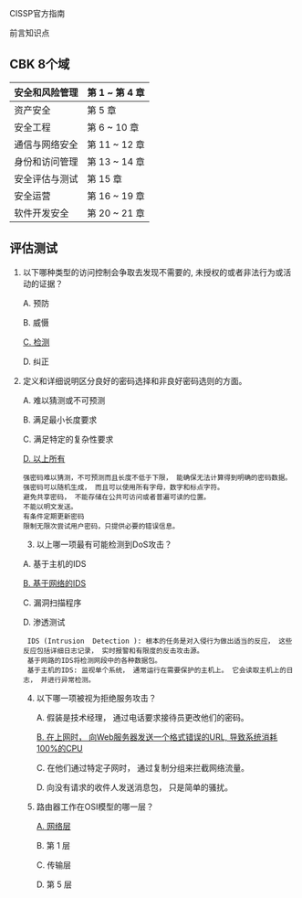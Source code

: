 CISSP官方指南

前言知识点



## **CBK 8个域**

| 安全和风险管理 | 第 1 ~ 第 4 章 |
| -------------- | -------------- |
| 资产安全       | 第 5 章        |
| 安全工程       | 第 6 ~ 10 章   |
| 通信与网络安全 | 第 11 ~ 12 章  |
| 身份和访问管理 | 第 13 ~ 14 章  |
| 安全评估与测试 | 第 15 章       |
| 安全运营       | 第 16 ~ 19 章  |
| 软件开发安全   | 第 20 ~ 21 章  |

## **评估测试**

1. 以下哪种类型的访问控制会争取去发现不需要的, 未授权的或者非法行为或活动的证据？

   A. 预防			

   B. 威慑			

   <u>C. 检测</u>		

   D. 纠正

2. 定义和详细说明区分良好的密码选择和非良好密码选则的方面。 

   A. 难以猜测或不可预测

   B. 满足最小长度要求

   C. 满足特定的复杂性要求

   <u>D. 以上所有</u>

   ```
   强密码难以猜测，不可预测而且长度不低于下限， 能确保无法计算得到明确的密码数据。 
   强密码可以随机生成， 而且可以使用所有字母，数字和标点字符。
   避免共享密码， 不能存储在公共可访问或者普遍可读的位置。
   不能以明文发送。 
   有条件定期更新密码
   限制无限次尝试用户密码，只提供必要的错误信息。
   ```

   3. 以上哪一项最有可能检测到DoS攻击？

   A. 基于主机的IDS

   <u>B. 基于网络的IDS</u>

   C. 漏洞扫描程序

   D. 渗透测试

   ```
    IDS (Intrusion  Detection ): 根本的任务是对入侵行为做出适当的反应， 这些反应包括详细日志记录， 实时报警和有限度的反击攻击源。 
    基于网路的IDS将检测网段中的各种数据包。
    基于主机的IDS: 监视单个系统， 通常运行在需要保护的主机上。 它会读取主机上的日志， 并进行异常检测。 
   ```

   4. 以下哪一项被视为拒绝服务攻击？

      A. 假装是技术经理， 通过电话要求接待员更改他们的密码。 

      <u>B. 在上网时， 向Web服务器发送一个格式错误的URL, 导致系统消耗100%的CPU</u>

      C. 在他们通过特定子网时， 通过复制分组来拦截网络流量。

      D. 向没有请求的收件人发送消息包， 只是简单的骚扰。

   5. 路由器工作在OSI模型的哪一层？

      <u>A. 网络层</u>

      B. 第 1 层

      C. 传输层

      D. 第 5 层

   

